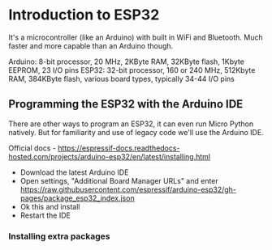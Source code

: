 # Introduction to ESP32

It's a microcontroller (like an Arduino) with built in WiFi and Bluetooth. Much faster and more capable than an Arduino though. 

Arduino: 8-bit processor, 20 MHz, 2KByte RAM, 32KByte flash, 1Kbyte EEPROM, 23 I/O pins
ESP32: 32-bit processor, 160 or 240 MHz, 512Kbyte RAM, 384KByte flash, various board types, typically 34-44 I/O pins

## Programming the ESP32 with the Arduino IDE

There are other ways to program an ESP32, it can even run Micro Python natively. But for familiarity and use of legacy code we'll use the Arduino IDE.

Official docs - https://espressif-docs.readthedocs-hosted.com/projects/arduino-esp32/en/latest/installing.html

* Download the latest Arduino IDE
* Open settings, "Additional Board Manager URLs" and enter https://raw.githubusercontent.com/espressif/arduino-esp32/gh-pages/package_esp32_index.json
* Ok this and install
* Restart the IDE


### Installing extra packages

